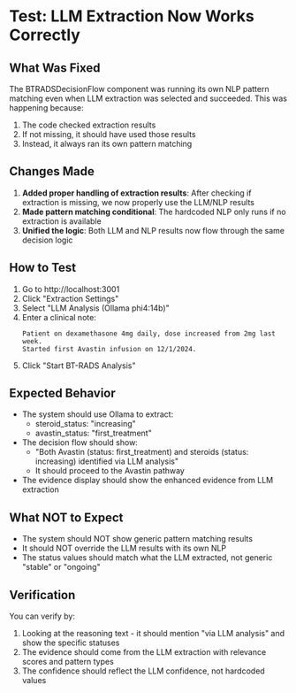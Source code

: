 # Test: LLM Extraction Now Works Correctly

## What Was Fixed

The BTRADSDecisionFlow component was running its own NLP pattern matching even when LLM extraction was selected and succeeded. This was happening because:

1. The code checked extraction results
2. If not missing, it should have used those results
3. Instead, it always ran its own pattern matching

## Changes Made

1. **Added proper handling of extraction results**: After checking if extraction is missing, we now properly use the LLM/NLP results
2. **Made pattern matching conditional**: The hardcoded NLP only runs if no extraction is available
3. **Unified the logic**: Both LLM and NLP results now flow through the same decision logic

## How to Test

1. Go to http://localhost:3001
2. Click "Extraction Settings" 
3. Select "LLM Analysis (Ollama phi4:14b)"
4. Enter a clinical note:
   ```
   Patient on dexamethasone 4mg daily, dose increased from 2mg last week.
   Started first Avastin infusion on 12/1/2024.
   ```
5. Click "Start BT-RADS Analysis"

## Expected Behavior

- The system should use Ollama to extract:
  - steroid_status: "increasing" 
  - avastin_status: "first_treatment"
- The decision flow should show:
  - "Both Avastin (status: first_treatment) and steroids (status: increasing) identified via LLM analysis"
  - It should proceed to the Avastin pathway
- The evidence display should show the enhanced evidence from LLM extraction

## What NOT to Expect

- The system should NOT show generic pattern matching results
- It should NOT override the LLM results with its own NLP
- The status values should match what the LLM extracted, not generic "stable" or "ongoing"

## Verification

You can verify by:
1. Looking at the reasoning text - it should mention "via LLM analysis" and show the specific statuses
2. The evidence should come from the LLM extraction with relevance scores and pattern types
3. The confidence should reflect the LLM confidence, not hardcoded values